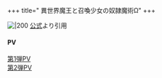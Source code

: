 +++
title=" 異世界魔王と召喚少女の奴隷魔術Ω"
+++

![|200](https://isekaimaou-anime.com/wp/wp-content/themes/isekai2-main/_assets/images/top/kv_pc.jpg?20210222-1)
[公式](https://www.google.com/url?sa=i&url=https%3A%2F%2Fisekaimaou-anime.com%2F&psig=AOvVaw2thts3XfxRLDRVG8JKzRw6&ust=1720780054168000&source=images&cd=vfe&opi=89978449&ved=0CBEQjRxqFwoTCMDT0-DjnocDFQAAAAAdAAAAABAE)より引用

#### PV
[第1弾PV](https://www.youtube.com/watch?v=-KRdD6yVPXg)\
[第2弾PV](https://www.youtube.com/watch?v=TQokj-9LYv8)
